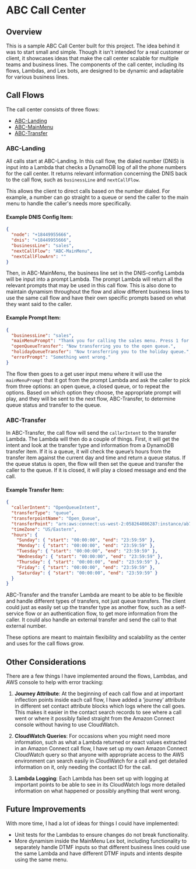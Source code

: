 # ABC Call Center

## Overview

This is a sample ABC Call Center built for this project. The idea behind it was to start small and simple. Though it isn't intended for a real customer or client, it showcases ideas that make the call center scalable for multiple teams and business lines. The components of the call center, including its flows, Lambdas, and Lex bots, are designed to be dynamic and adaptable for various business lines.

## Call Flows

The call center consists of three flows:

- [ABC-Landing](https://github.com/saucemills/abc-call-center/blob/main/contact_flows/ABC-Landing.png)
- [ABC-MainMenu](https://github.com/saucemills/abc-call-center/blob/main/contact_flows/ABC-MainMenu.png)
- [ABC-Transfer](https://github.com/saucemills/abc-call-center/blob/main/contact_flows/ABC-Transfer.png)

### ABC-Landing

All calls start at ABC-Landing. In this call flow, the dialed number (DNIS) is input into a Lambda that checks a DynamoDB log of all the phone numbers for the call center. It returns relevant information concerning the DNIS back to the call flow, such as `businessLine` and `nextCallFlow`.

This allows the client to direct calls based on the number dialed. For example, a number can go straight to a queue or send the caller to the main menu to handle the caller's needs more specifically.

#### Example DNIS Config Item:

```json
{
  "node": "+18449955666",
  "dnis": "+18449955666",
  "businessLine": "sales",
  "nextCallFlow": "ABC-MainMenu",
  "nextCallFlowArn": ""
}
```

Then, in ABC-MainMenu, the business line set in the DNIS-config Lambda will be input into a prompt Lambda. The prompt Lambda will return all the relevant prompts that may be used in this call flow. This is also done to maintain dynamism throughout the flow and allow different business lines to use the same call flow and have their own specific prompts based on what they want said to the caller.

#### Example Prompt Item:

```json
{
  "businessLine": "sales",
  "mainMenuPrompt": "Thank you for calling the sales menu. Press 1 for an open queue. Press 2 for a queue on holiday. Press 3 to Repeat the options.",
  "openQueueTransfer": "Now transferring you to the open queue.",
  "holidayQueueTransfer": "Now transferring you to the holiday queue.",
  "errorPrompt": "Something went wrong."
}
```

The flow then goes to a get user input menu where it will use the `mainMenuPrompt` that it got from the prompt Lambda and ask the caller to pick from three options: an open queue, a closed queue, or to repeat the options. Based on which option they choose, the appropriate prompt will play, and they will be sent to the next flow, ABC-Transfer, to determine queue status and transfer to the queue.

### ABC-Transfer

In ABC-Transfer, the call flow will send the `callerIntent` to the transfer Lambda. The Lambda will then do a couple of things. First, it will get the intent and look at the transfer type and information from a DynamoDB transfer item. If it is a queue, it will check the queue’s hours from the transfer item against the current day and time and return a queue status. If the queue status is open, the flow will then set the queue and transfer the caller to the queue. If it is closed, it will play a closed message and end the call.

#### Example Transfer Item:

```json
{
  "callerIntent": "OpenQueueIntent",
  "transferType": "queue",
  "transferpointName": "Open_Queue",
  "transferPoint": "arn:aws:connect:us-west-2:058264086287:instance/ab726981-c854-43ad-8b06-bd7e651f7fe3/queue/19a8427d-b3ed-4217-acb0-78ff52d89bb2",
  "timeZone": "US/Eastern",
  "hours": {
    "Sunday": { "start": "00:00:00", "end": "23:59:59" },
    "Monday": { "start": "00:00:00", "end": "23:59:59" },
    "Tuesday": { "start": "00:00:00", "end": "23:59:59" },
    "Wednesday": { "start": "00:00:00", "end": "23:59:59" },
    "Thursday": { "start": "00:00:00", "end": "23:59:59" },
    "Friday": { "start": "00:00:00", "end": "23:59:59" },
    "Saturday": { "start": "00:00:00", "end": "23:59:59" }
  }
}
```

ABC-Transfer and the transfer Lambda are meant to be able to be flexible and handle different types of transfers, not just queue transfers. The client could just as easily set up the transfer type as another flow, such as a self-service flow or an authentication flow, to get more information from the caller. It could also handle an external transfer and send the call to that external number.

These options are meant to maintain flexibility and scalability as the center and uses for the call flows grow.

## Other Considerations

There are a few things I have implemented around the flows, Lambdas, and AWS console to help with error tracking:

1. **Journey Attribute**: At the beginning of each call flow and at important inflection points inside each call flow, I have added a ‘journey’ attribute in different set contact attribute blocks which logs where the call goes. This makes it easier in the contact search records to see where a call went or where it possibly failed straight from the Amazon Connect console without having to use CloudWatch.

2. **CloudWatch Queries**: For occasions when you might need more information, such as what a Lambda returned or exact values extracted in an Amazon Connect call flow, I have set up my own Amazon Connect CloudWatch query so that anyone with appropriate access to the AWS environment can search easily in CloudWatch for a call and get detailed information on it, only needing the contact ID for the call.

3. **Lambda Logging**: Each Lambda has been set up with logging at important points to be able to see in its CloudWatch logs more detailed information on what happened or possibly anything that went wrong.

## Future Improvements

With more time, I had a lot of ideas for things I could have implemented:

- Unit tests for the Lambdas to ensure changes do not break functionality.
- More dynamism inside the MainMenu Lex bot, including functionality to separately handle DTMF inputs so that different business lines could use the same Lambda and have different DTMF inputs and intents despite using the same menu.
